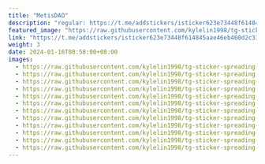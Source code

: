 ```yaml
---
title: "MetisDAO"
description: "regular: https://t.me/addstickers/isticker623e73448f614845aae46eb460d2c312_by_istickeri19_bot"
featured_image: "https://raw.githubusercontent.com/kylelin1998/tg-sticker-spreading-worldwide-images/main/img/aac73906-407d-4960-b381-6dae92345bd4.jpg"
link: "https://t.me/addstickers/isticker623e73448f614845aae46eb460d2c312_by_istickeri19_bot"
weight: 3
date: 2024-01-16T08:58:00+08:00
images:
  - https://raw.githubusercontent.com/kylelin1998/tg-sticker-spreading-worldwide-images/main/img/aac73906-407d-4960-b381-6dae92345bd4.jpg
  - https://raw.githubusercontent.com/kylelin1998/tg-sticker-spreading-worldwide-images/main/img/89cf4fdb-eeca-4c33-92ff-46e76ad1b97d.jpg
  - https://raw.githubusercontent.com/kylelin1998/tg-sticker-spreading-worldwide-images/main/img/fe2a4062-40f3-463d-b5cf-8e5a913f69a4.jpg
  - https://raw.githubusercontent.com/kylelin1998/tg-sticker-spreading-worldwide-images/main/img/b17d82c7-c3d8-4aa0-a359-51bf876e9851.jpg
  - https://raw.githubusercontent.com/kylelin1998/tg-sticker-spreading-worldwide-images/main/img/0f3a045d-1a6d-4928-a992-2f2dd75e1fb2.jpg
  - https://raw.githubusercontent.com/kylelin1998/tg-sticker-spreading-worldwide-images/main/img/9a47e82e-68e2-494a-96c4-cd7d5c987d1c.jpg
  - https://raw.githubusercontent.com/kylelin1998/tg-sticker-spreading-worldwide-images/main/img/e578704e-0ade-470b-88bf-be1f5e2633e8.jpg
  - https://raw.githubusercontent.com/kylelin1998/tg-sticker-spreading-worldwide-images/main/img/1279cd0f-0bb0-4dfe-b2c4-64b1975e1f22.jpg
  - https://raw.githubusercontent.com/kylelin1998/tg-sticker-spreading-worldwide-images/main/img/cbca32f1-9701-413f-8273-adf5cd628d45.jpg
  - https://raw.githubusercontent.com/kylelin1998/tg-sticker-spreading-worldwide-images/main/img/d9f1753c-2293-44d0-8124-c960a2f2bd4b.jpg
  - https://raw.githubusercontent.com/kylelin1998/tg-sticker-spreading-worldwide-images/main/img/594e3843-c991-4186-a8f3-62bdff9b4e20.jpg
  - https://raw.githubusercontent.com/kylelin1998/tg-sticker-spreading-worldwide-images/main/img/5ff5949d-a746-4dc0-9e4a-9ddb110eff5b.jpg
---
```

